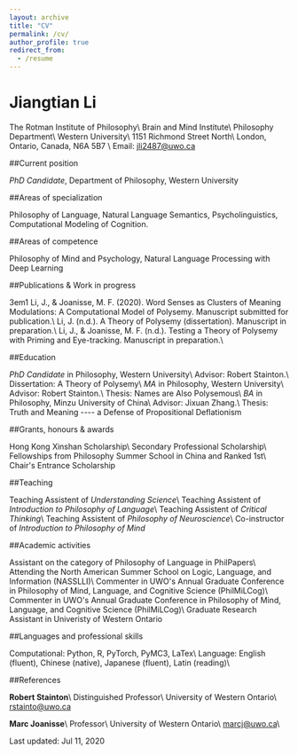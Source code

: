 ```yaml
---
layout: archive
title: "CV"
permalink: /cv/
author_profile: true
redirect_from:
  - /resume
---
```

Jiangtian Li
============

The Rotman Institute of Philosophy\\
Brain and Mind Institute\\
Philosophy Department\\
Western University\\
1151 Richmond Street North\\
London, Ontario, Canada, N6A 5B7 \\
Email: [jli2487@uwo.ca](mailto:jli2487@uwo.ca)

##Current position 

*PhD Candidate*, Department of Philosophy, Western University

##Areas of specialization 

Philosophy of Language, Natural Language Semantics, Psycholinguistics,
Computational Modeling of Cognition.

##Areas of competence 

Philosophy of Mind and Psychology, Natural Language Processing with Deep
Learning

##Publications & Work in progress 

3em1 Li, J., & Joanisse, M. F. (2020). Word Senses as Clusters of Meaning Modulations: A Computational Model of Polysemy. Manuscript submitted for publication.\\
Li, J. (n.d.). A Theory of Polysemy (dissertation). Manuscript in preparation.\\
Li, J., & Joanisse, M. F. (n.d.). Testing a Theory of Polysemy with Priming and Eye-tracking. Manuscript in preparation.\\ 

##Education 

*PhD Candidate* in Philosophy, Western University\\
Advisor: Robert Stainton.\\
Dissertation: A Theory of Polysemy\\
*MA* in Philosophy, Western University\\
Advisor: Robert Stainton.\\
Thesis: Names are Also Polysemous\\
*BA* in Philosophy, Minzu University of China\\
Advisor: Jixuan Zhang.\\
Thesis: Truth and Meaning ---- a Defense of Propositional Deflationism

##Grants, honours & awards 

Hong Kong Xinshan Scholarship\\
Secondary Professional Scholarship\\
Fellowships from Philosophy Summer School in China and Ranked 1st\\
Chair's Entrance Scholarship

##Teaching 

Teaching Assistent of *Understanding Science*\\
Teaching Assistent of *Introduction to Philosophy of Language*\\
Teaching Assistent of *Critical Thinking*\\
Teaching Assistent of *Philosophy of Neuroscience*\\
Co-instructor of *Introduction to Philosophy of Mind*

##Academic activities 

Assistant on the category of Philosophy of Language in PhilPapers\\
Attending the North American Summer School on Logic, Language, and Information (NASSLLI)\\
Commenter in UWO's Annual Graduate Conference in Philosophy of Mind, Language, and Cognitive Science (PhilMiLCog)\\
Commenter in UWO's Annual Graduate Conference in Philosophy of Mind, Language, and Cognitive Science (PhilMiLCog)\\
Graduate Research Assistant in Univeristy of Western Ontario

##Languages and professional skills 

Computational: Python, R, PyTorch, PyMC3, LaTex\\
Language: English (fluent), Chinese (native), Japanese (fluent), Latin (reading)\\

##References 

**Robert Stainton**\\
Distinguished Professor\\
University of Western Ontario\\
[rstainto@uwo.ca](mailto:rstainto@uwo.ca)

**Marc Joanisse**\\
Professor\\
University of Western Ontario\\
[marcj@uwo.ca](mailto:marcj@uwo.ca)\\

Last updated: Jul 11, 2020
